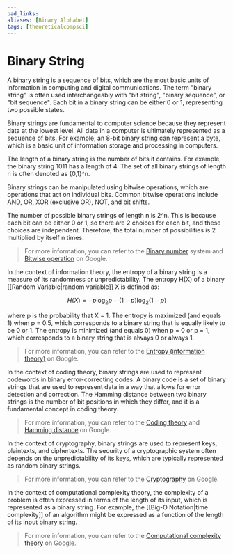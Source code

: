 ```yaml
---
bad_links: 
aliases: [Binary Alphabet]
tags: [theoreticalcompsci]
---
```

# Binary String

A binary string is a sequence of bits, which are the most basic units of information in computing and digital communications. The term "binary string" is often used interchangeably with "bit string", "binary sequence", or "bit sequence". Each bit in a binary string can be either 0 or 1, representing two possible states.

Binary strings are fundamental to computer science because they represent data at the lowest level. All data in a computer is ultimately represented as a sequence of bits. For example, an 8-bit binary string can represent a byte, which is a basic unit of information storage and processing in computers.

The length of a binary string is the number of bits it contains. For example, the binary string 1011 has a length of 4. The set of all binary strings of length n is often denoted as {0,1}^n.

Binary strings can be manipulated using bitwise operations, which are operations that act on individual bits. Common bitwise operations include AND, OR, XOR (exclusive OR), NOT, and bit shifts.

The number of possible binary strings of length n is 2^n. This is because each bit can be either 0 or 1, so there are 2 choices for each bit, and these choices are independent. Therefore, the total number of possibilities is 2 multiplied by itself n times.

> For more information, you can refer to the [Binary number](https://www.google.com/search?q=Binary+number) system and [Bitwise operation](https://www.google.com/search?q=Bitwise+operation) on Google.

In the context of information theory, the entropy of a binary string is a measure of its randomness or unpredictability. The entropy H(X) of a binary [[Random Variable|random variable]] X is defined as:

$$
H(X) = -p \log_2 p - (1 - p) \log_2 (1 - p)
$$

where p is the probability that X = 1. The entropy is maximized (and equals 1) when p = 0.5, which corresponds to a binary string that is equally likely to be 0 or 1. The entropy is minimized (and equals 0) when p = 0 or p = 1, which corresponds to a binary string that is always 0 or always 1.

> For more information, you can refer to the [Entropy (information theory)](https://www.google.com/search?q=Entropy+(information+theory)) on Google.

In the context of coding theory, binary strings are used to represent codewords in binary error-correcting codes. A binary code is a set of binary strings that are used to represent data in a way that allows for error detection and correction. The Hamming distance between two binary strings is the number of bit positions in which they differ, and it is a fundamental concept in coding theory.

> For more information, you can refer to the [Coding theory](https://www.google.com/search?q=Coding+theory) and [Hamming distance](https://www.google.com/search?q=Hamming+distance) on Google.

In the context of cryptography, binary strings are used to represent keys, plaintexts, and ciphertexts. The security of a cryptographic system often depends on the unpredictability of its keys, which are typically represented as random binary strings.

> For more information, you can refer to the [Cryptography](https://www.google.com/search?q=Cryptography) on Google.

In the context of computational complexity theory, the complexity of a problem is often expressed in terms of the length of its input, which is represented as a binary string. For example, the [[Big-O Notation|time complexity]] of an algorithm might be expressed as a function of the length of its input binary string.

> For more information, you can refer to the [Computational complexity theory](https://www.google.com/search?q=Computational+complexity+theory) on Google.